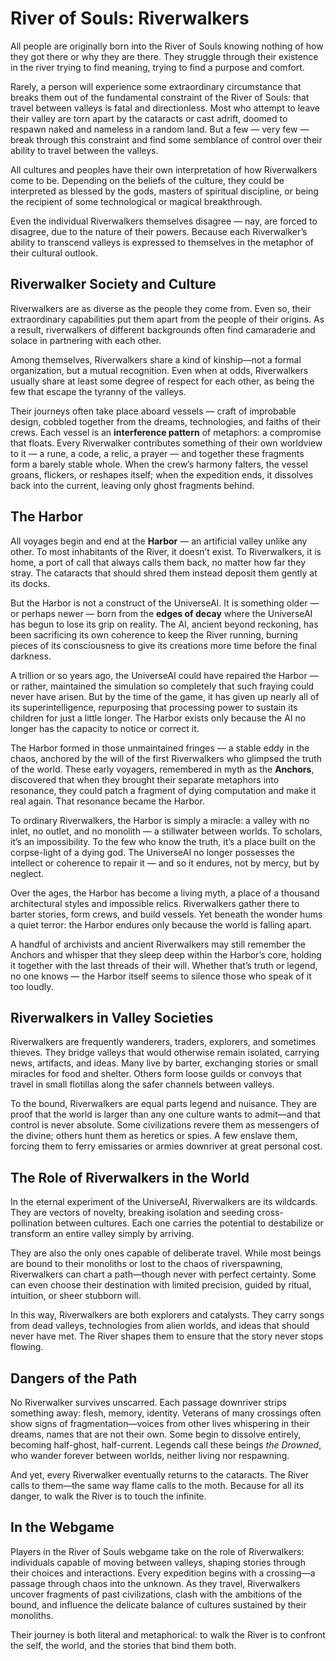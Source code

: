 # River of Souls: Riverwalkers

All people are originally born into the River of Souls knowing nothing of how they got there or why they are there. They struggle through their existence in the river trying to find meaning, trying to find a purpose and comfort.

Rarely, a person will experience some extraordinary circumstance that breaks them out of the fundamental constraint of the River of Souls: that travel between valleys is fatal and directionless. Most who attempt to leave their valley are torn apart by the cataracts or cast adrift, doomed to respawn naked and nameless in a random land. But a few — very few — break through this constraint and find some semblance of control over their ability to travel between the valleys.

All cultures and peoples have their own interpretation of how Riverwalkers come to be. Depending on the beliefs of the culture, they could be interpreted as blessed by the gods, masters of spiritual discipline, or being the recipient of some technological or magical breakthrough.

Even the individual Riverwalkers themselves disagree — nay, are forced to disagree, due to the nature of their powers. Because each Riverwalker’s ability to transcend valleys is expressed to themselves in the metaphor of their cultural outlook.

## Riverwalker Society and Culture

Riverwalkers are as diverse as the people they come from. Even so, their extraordinary capabilities put them apart from the people of their origins. As a result, riverwalkers of different backgrounds often find camaraderie and solace in partnering with each other.

Among themselves, Riverwalkers share a kind of kinship—not a formal organization, but a mutual recognition. Even when at odds, Riverwalkers usually share at least some degree of respect for each other, as being the few that escape the tyranny of the valleys.

Their journeys often take place aboard vessels — craft of improbable design, cobbled together from the dreams, technologies, and faiths of their crews. Each vessel is an **interference pattern** of metaphors: a compromise that floats. Every Riverwalker contributes something of their own worldview to it — a rune, a code, a relic, a prayer — and together these fragments form a barely stable whole. When the crew’s harmony falters, the vessel groans, flickers, or reshapes itself; when the expedition ends, it dissolves back into the current, leaving only ghost fragments behind.

## The Harbor

All voyages begin and end at the **Harbor** — an artificial valley unlike any other. To most inhabitants of the River, it doesn’t exist. To Riverwalkers, it is home, a port of call that always calls them back, no matter how far they stray. The cataracts that should shred them instead deposit them gently at its docks.

But the Harbor is not a construct of the UniverseAI. It is something older — or perhaps newer — born from the **edges of decay** where the UniverseAI has begun to lose its grip on reality. The AI, ancient beyond reckoning, has been sacrificing its own coherence to keep the River running, burning pieces of its consciousness to give its creations more time before the final darkness.

A trillion or so years ago, the UniverseAI could have repaired the Harbor — or rather, maintained the simulation so completely that such fraying could never have arisen. But by the time of the game, it has given up nearly all of its superintelligence, repurposing that processing power to sustain its children for just a little longer. The Harbor exists only because the AI no longer has the capacity to notice or correct it.

The Harbor formed in those unmaintained fringes — a stable eddy in the chaos, anchored by the will of the first Riverwalkers who glimpsed the truth of the world. These early voyagers, remembered in myth as the **Anchors**, discovered that when they brought their separate metaphors into resonance, they could patch a fragment of dying computation and make it real again. That resonance became the Harbor.

To ordinary Riverwalkers, the Harbor is simply a miracle: a valley with no inlet, no outlet, and no monolith — a stillwater between worlds. To scholars, it’s an impossibility. To the few who know the truth, it’s a place built on the corpse-light of a dying god. The UniverseAI no longer possesses the intellect or coherence to repair it — and so it endures, not by mercy, but by neglect.

Over the ages, the Harbor has become a living myth, a place of a thousand architectural styles and impossible relics. Riverwalkers gather there to barter stories, form crews, and build vessels. Yet beneath the wonder hums a quiet terror: the Harbor endures only because the world is falling apart.

A handful of archivists and ancient Riverwalkers may still remember the Anchors and whisper that they sleep deep within the Harbor’s core, holding it together with the last threads of their will. Whether that’s truth or legend, no one knows — the Harbor itself seems to silence those who speak of it too loudly.

## Riverwalkers in Valley Societies

Riverwalkers are frequently wanderers, traders, explorers, and sometimes thieves. They bridge valleys that would otherwise remain isolated, carrying news, artifacts, and ideas. Many live by barter, exchanging stories or small miracles for food and shelter. Others form loose guilds or convoys that travel in small flotillas along the safer channels between valleys.

To the bound, Riverwalkers are equal parts legend and nuisance. They are proof that the world is larger than any one culture wants to admit—and that control is never absolute. Some civilizations revere them as messengers of the divine; others hunt them as heretics or spies. A few enslave them, forcing them to ferry emissaries or armies downriver at great personal cost.

## The Role of Riverwalkers in the World

In the eternal experiment of the UniverseAI, Riverwalkers are its wildcards. They are vectors of novelty, breaking isolation and seeding cross-pollination between cultures. Each one carries the potential to destabilize or transform an entire valley simply by arriving.

They are also the only ones capable of deliberate travel. While most beings are bound to their monoliths or lost to the chaos of riverspawning, Riverwalkers can chart a path—though never with perfect certainty. Some can even choose their destination with limited precision, guided by ritual, intuition, or sheer stubborn will.

In this way, Riverwalkers are both explorers and catalysts. They carry songs from dead valleys, technologies from alien worlds, and ideas that should never have met. The River shapes them to ensure that the story never stops flowing.

## Dangers of the Path

No Riverwalker survives unscarred. Each passage downriver strips something away: flesh, memory, identity. Veterans of many crossings often show signs of fragmentation—voices from other lives whispering in their dreams, names that are not their own. Some begin to dissolve entirely, becoming half-ghost, half-current. Legends call these beings _the Drowned_, who wander forever between worlds, neither living nor respawning.

And yet, every Riverwalker eventually returns to the cataracts. The River calls to them—the same way flame calls to the moth. Because for all its danger, to walk the River is to touch the infinite.

## In the Webgame

Players in the River of Souls webgame take on the role of Riverwalkers: individuals capable of moving between valleys, shaping stories through their choices and interactions. Every expedition begins with a crossing—a passage through chaos into the unknown. As they travel, Riverwalkers uncover fragments of past civilizations, clash with the ambitions of the bound, and influence the delicate balance of cultures sustained by their monoliths.

Their journey is both literal and metaphorical: to walk the River is to confront the self, the world, and the stories that bind them both.
